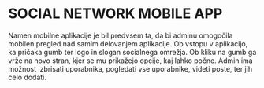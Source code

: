 # SOCIAL NETWORK MOBILE APP

Namen mobilne aplikacije je bil predvsem ta, da bi adminu omogočila mobilen pregled nad samim delovanjem aplikacije. Ob vstopu v aplikacijo, ka pričaka gumb ter logo in slogan socialnega omrežja. Ob kliku na gumb ga vrže na novo stran, kjer se mu prikažejo opcije, kaj lahko počne. Admin ima možnost izbrisati uporabnika, pogledati vse uporabnike, videti poste, ter jih celo dodati.
